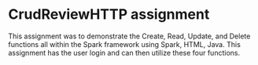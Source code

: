 # CrudReviewHTTP assignment
This assignment was to demonstrate the Create, Read, Update, and Delete functions
all within the Spark framework using Spark, HTML, Java. This assignment has the user login and can then utilize these four
functions.
